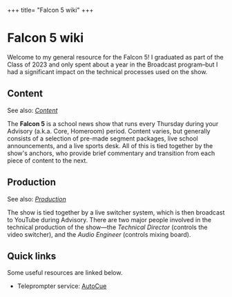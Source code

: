 +++
title= "Falcon 5 wiki"
+++

# Falcon 5 wiki

Welcome to my general resource for the Falcon 5! I graduated as part of the Class of 2023 and only spent about a year in the Broadcast program–but I had a significant impact on the technical processes used on the show.

## Content

See also: [*Content*](/content)

The **Falcon 5** is a school news show that runs every Thursday during your Advisory (a.k.a. Core, Homeroom) period. Content varies, but generally consists of a selection of pre-made segment packages, live school announcements, and a live sports desk. All of this is tied together by the show's anchors, who provide brief commentary and transition from each piece of content to the next.

## Production

See also: [*Production*](/prod)

The show is tied together by a live switcher system, which is then broadcast to YouTube during Advisory. There are two major people involved in the technical production of the show—the *Technical Director* (controls the video switcher), and the *Audio Engineer* (controls mixing board).

## Quick links

Some useful resources are linked below.

* Teleprompter service: [AutoCue](https://cue.f5.maatt.fr)